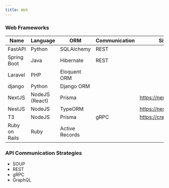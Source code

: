 ```yaml
---
title: Web
---
```



### Web Frameworks

| Name          | Language       | ORM            | Communication | Site                  |
|---------------|----------------|----------------|---------------|-----------------------|
| FastAPI       | Python         | SQLAlchemy     | REST          |                       |
| Spring Boot   | Java           | Hibernate      | REST          |                       |
| Laravel       | PHP            | Eloquent ORM   |               |                       |
| django        | Python         | Django ORM     |               |                       |
| NextJS        | NodeJS (React) | Prisma         |               | https://nextjs.org/   |
| NestJS        | NodeJS         | TypeORM        |               | https://nestjs.com/   |
| T3            | NodeJS         | Prisma         | gRPC          | https://create.t3.gg/ |
| Ruby on Rails | Ruby           | Active Records |               |                       |


### API Communication Strategies

- SOUP
- REST
- gRPC
- GraphQL